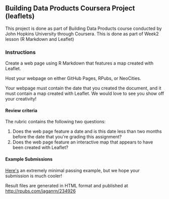 ## Building Data Products Coursera Project (leaflets)

This project is done as part of Building Data Products course conducted by John Hopkins University through Coursera. This is done as part of Week2 lesson (R Markdown and Leaflet)

### Instructions

Create a web page using R Markdown that features a map created with Leaflet.

Host your webpage on either GitHub Pages, RPubs, or NeoCities.

Your webpage must contain the date that you created the document, and it must contain a map created with Leaflet. We would love to see you show off your creativity!

#### Review criteria

The rubric contains the following two questions:

1. Does the web page feature a date and is this date less than two months before the date that you're grading this assignment?
1. Does the web page feature an interactive map that appears to have been created with Leaflet?

####  Example Submissions

<a href="http://seankross.neocities.org/week2.html">Here's</a> an extremely minimal passing example, but we hope your submission is much cooler!

Result files are generated in HTML format and published at <a href="http://rpubs.com/jaganrn/234926">http://rpubs.com/jaganrn/234926</a>

